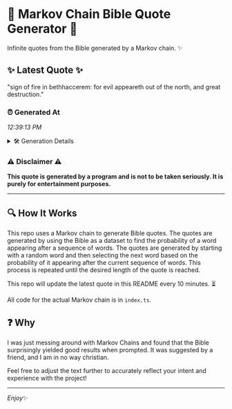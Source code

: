 # 📖 Markov Chain Bible Quote Generator 📖

Infinite quotes from the Bible generated by a Markov chain. ✨

## ✨ Latest Quote ✨
"sign of fire in bethhaccerem: for evil appeareth out of the north, and great destruction."

### ⏰ Generated At
*12:39:13 PM*

<details>
    <summary>🛠️ Generation Details</summary>
    <p>
        <strong>🌱 Seed:</strong> sign<br>
        <strong>🔄 Iterations:</strong> 14<br>
        <strong>📜 Context History:</strong><br>[ sign ]: of<br>[ sign, of ]: fire<br>[ sign, of, fire ]: in<br>[ sign, of, fire, in ]: bethhaccerem:<br>[ sign, of, fire, in, bethhaccerem: ]: for<br>[ sign, of, fire, in, bethhaccerem:, for ]: evil<br>[ of, fire, in, bethhaccerem:, for, evil ]: appeareth<br>[ fire, in, bethhaccerem:, for, evil, appeareth ]: out<br>[ in, bethhaccerem:, for, evil, appeareth, out ]: of<br>[ bethhaccerem:, for, evil, appeareth, out, of ]: the<br>[ for, evil, appeareth, out, of, the ]: north,<br>[ evil, appeareth, out, of, the, north, ]: and<br>[ appeareth, out, of, the, north,, and ]: great<br>[ out, of, the, north,, and, great ]: destruction.<br>
    </p>
</details>

### ⚠️ Disclaimer ⚠️
**This quote is generated by a program and is not to be taken seriously. It is purely for entertainment purposes.**

---

## 🔍 How It Works

This repo uses a Markov chain to generate Bible quotes. The quotes are generated by using the Bible as a dataset to find the probability of a word appearing after a sequence of words. The quotes are generated by starting with a random word and then selecting the next word based on the probability of it appearing after the current sequence of words. This process is repeated until the desired length of the quote is reached.

This repo will update the latest quote in this README every 10 minutes. ⏳

All code for the actual Markov chain is in `index.ts`.

## ❓ Why

I was just messing around with Markov Chains and found that the Bible surprisingly yielded good results when prompted. 
It was suggested by a friend, and I am in no way christian.

Feel free to adjust the text further to accurately reflect your intent and experience with the project!

---

*Enjoy*✨
